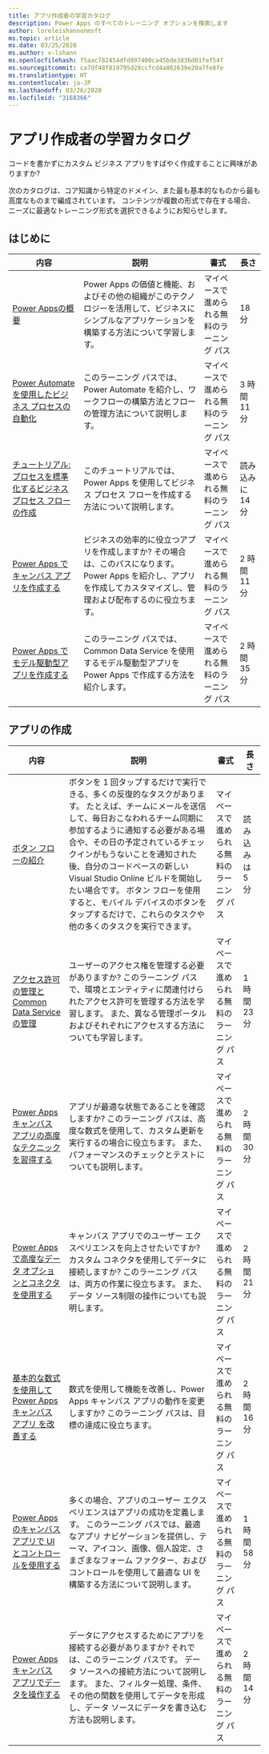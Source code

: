 ```yaml
---
title: アプリ作成者の学習カタログ
description: Power Apps のすべてのトレーニング オプションを検索します
author: loreleishannonmsft
ms.topic: article
ms.date: 03/25/2020
ms.author: v-lshann
ms.openlocfilehash: f5aac782454dfd897400ca45bde3836d01fef54f
ms.sourcegitcommit: ca7df48f819795d28ccfcd4a862639e20a7fe8fe
ms.translationtype: HT
ms.contentlocale: ja-JP
ms.lasthandoff: 03/26/2020
ms.locfileid: "3168366"
---
```

# <a name="app-maker-learning-catalog"></a>アプリ作成者の学習カタログ

コードを書かずにカスタム ビジネス アプリをすばやく作成することに興味がありますか? 

次のカタログは、コア知識から特定のドメイン、また最も基本的なものから最も高度なものまで編成されています。 コンテンツが複数の形式で存在する場合、ニーズに最適なトレーニング形式を選択できるようにお知らせします。 

## <a name="get-started"></a>はじめに<a name="get-started"></a>
| 内容   | 説明  | 書式  | 長さ    |
|------------------------------------------------------------------------------------------------------------------------------------------------------------------------------------|--------------------------------------------------------------------------------------------------------------------------------------------------------------------------------------------------------------------------------------------------------------------------------------------------------------------------------------------------------------------------------------------------------------------------|---------------------------------------|-----------|
| [Power Appsの概要](https://docs.microsoft.com/learn/modules/introduction-power-apps/)                                              | Power Apps の価値と機能、およびその他の組織がこのテクノロジーを活用して、ビジネスにシンプルなアプリケーションを構築する方法について学習します。                                             | マイペースで進められる無料のラーニング パス | 18 分         |
| [Power Automate を使用したビジネス プロセスの自動化](https://docs.microsoft.com/learn/paths/automate-process-power-automate/)                 | このラーニング パスでは、Power Automate を紹介し、ワークフローの構築方法とフローの管理方法について説明します。                                                                                        | マイペースで進められる無料のラーニング パス | 3 時間 11 分 |
| [チュートリアル: プロセスを標準化するビジネス プロセス フローの作成](https://docs.microsoft.com/power-automate/create-business-process-flow) | このチュートリアルでは、Power Apps を使用してビジネス プロセス フローを作成する方法について説明します。                                                                                                                               | マイペースで進められる無料のラーニング パス | 読み込みに 14 分 |
| [Power Apps でキャンバス アプリを作成する](https://docs.microsoft.com/learn/paths/create-powerapps/)                                               | ビジネスの効率的に役立つアプリを作成しますか? その場合は、このパスになります。 Power Apps を紹介し、アプリを作成してカスタマイズし、管理および配布するのに役立ちます。 | マイペースで進められる無料のラーニング パス | 2 時間 11 分        |
| [Power Apps でモデル駆動型アプリを作成する](https://docs.microsoft.com/learn/paths/create-app-models-business-processes/)             | このラーニング パスでは、Common Data Service を使用するモデル駆動型アプリを Power Apps で作成する方法を紹介します。                                                                                                | マイペースで進められる無料のラーニング パス | 2 時間 35 分        |
## <a name="app-creation"></a>アプリの作成<a name="app-creation"></a>
| 内容   | 説明  | 書式  | 長さ    |
|------------------------------------------------------------------------------------------------------------------------------------------------------------------------------------|--------------------------------------------------------------------------------------------------------------------------------------------------------------------------------------------------------------------------------------------------------------------------------------------------------------------------------------------------------------------------------------------------------------------------|---------------------------------------|-----------|
| [ボタン フローの紹介](https://docs.microsoft.com/power-automate/introduction-to-button-flows)                                                             | ボタンを 1 回タップするだけで実行できる、多くの反復的なタスクがあります。 たとえば、チームにメールを送信して、毎日おこなわれるチーム同期に参加するように通知する必要がある場合や、その日の予定されているチェックインがもうないことを通知された後、自分のコードベースの新しい Visual Studio Online ビルドを開始したい場合です。 ボタン フローを使用すると、モバイル デバイスのボタンをタップするだけで、これらのタスクや他の多くのタスクを実行できます。 | マイペースで進められる無料のラーニング パス | 読み込みは 5 分 |
| [アクセス許可の管理と Common Data Service の管理](https://docs.microsoft.com/learn/paths/manage-permissions-administration-common-data-service/) | ユーザーのアクセス権を管理する必要がありますか? このラーニング パスで、環境とエンティティに関連付けられたアクセス許可を管理する方法を学習します。 また、異なる管理ポータルおよびそれぞれにアクセスする方法についても学習します。  | マイペースで進められる無料のラーニング パス | 1 時間 23 分       |
| [Power Apps キャンバス アプリの高度なテクニックを習得する](https://docs.microsoft.com/learn/paths/understand-advanced-topics/)                                    | アプリが最適な状態であることを確認しますか? このラーニング パスは、高度な数式を使用して、カスタム更新を実行するの場合に役立ちます。 また、パフォーマンスのチェックとテストについても説明します。  | マイペースで進められる無料のラーニング パス | 2 時間 30 分       |
| [Power Apps で高度なデータ オプションとコネクタを使用する](https://docs.microsoft.com/learn/paths/advanced-data-options-and-connectors/)                         | キャンバス アプリでのユーザー エクスペリエンスを向上させたいですか? カスタム コネクタを使用してデータに接続しますか? このラーニング パスは、両方の作業に役立ちます。 また、データ ソース制限の操作についても説明します。  | マイペースで進められる無料のラーニング パス | 2 時間 21 分       |
| [基本的な数式を使用して Power Apps キャンバス アプリ を改善する](https://docs.microsoft.com/learn/paths/use-basic-formulas-powerapps-canvas-app/)                    | 数式を使用して機能を改善し、Power Apps キャンバス アプリの動作を変更しますか? このラーニング パスは、目標の達成に役立ちます。 | マイペースで進められる無料のラーニング パス | 2 時間 16 分       |
| [Power Apps のキャンバス アプリで UI とコントロールを使用する](https://docs.microsoft.com/learn/paths/ui-controls-canvas-app-powerapps/)                              | 多くの場合、アプリのユーザー エクスペリエンスはアプリの成功を定義します。 このラーニング パスでは、最適なアプリ ナビゲーションを提供し、テーマ、アイコン、画像、個人設定、さまざまなフォーム ファクター、およびコントロールを使用して最適な UI を構築する方法について説明します。  | マイペースで進められる無料のラーニング パス | 1 時間 58 分       |
| [Power Apps キャンバス アプリでデータを操作する](https://docs.microsoft.com/learn/paths/work-with-data-in-a-canvas-app/)                                            | データにアクセスするためにアプリを接続する必要がありますか? それでは、このラーニング パスです。 データ ソースへの接続方法について説明します。 また、フィルター処理、条件、その他の関数を使用してデータを形成し、データ ソースにデータを書き込む方法も説明します。   | マイペースで進められる無料のラーニング パス | 2 時間 14 分       |
